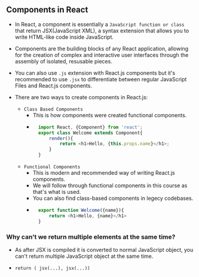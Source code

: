 ## Components in React 

- In React, a component is essentially a `JavaScript function or class` that return JSX(JavaScript XML), a syntax extension that allows you to write HTML-like code inside JavaScript.

- Components are the building blocks of any React application, allowing for the creation of complex and interactive user interfaces through the assembly of isolated, resusable pieces.

- You can also use `.js` extension with React.js components but it's recommended to use `.jsx` to differentiate between regular JavaScript Files and React.js components.

- There are two ways to create components in React.js:
    - `Class Based Components`
        - This is how components were created functional components.
        - ```javascript
            import React, {Component} from 'react';
            export class Welcome extends Component{
                render(){
                    return <h1>Hello, {this.props.name}</h1>;
                }
            }
          ```
    - `Functional Components`
        - This is modern and recommended way of writing React.js components.
        - We will follow through functional components in this course as that's what is used.
        - You can also find class-based components in legecy codebases.
        - ```javascript
            export function Welcome({name}){
                return <h1>Hello, {name}</h1>
            }
          ```
          
###  Why can't we return multiple elements at the same time?

- As after JSX is compiled it is converted to normal JavaScript object, you can't return multiple JavaScript object at the same time.

- `return ( jsx(...), jsx(...))`
